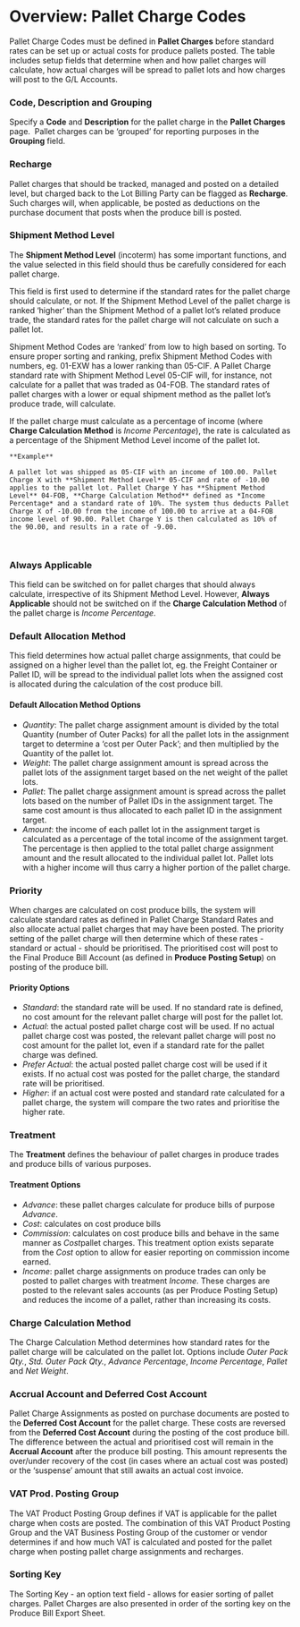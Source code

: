 # Overview: Pallet Charge Codes

Pallet Charge Codes must be defined in **Pallet Charges** before standard rates can be set up or actual costs for produce pallets posted. The table includes setup fields that determine when and how pallet charges will calculate, how actual charges will be spread to pallet lots and how charges will post to the G/L Accounts.

  


### **Code, Description and Grouping**

Specify a **Code** and **Description** for the pallet charge in the **Pallet Charges** page.  Pallet charges can be ‘grouped’ for reporting purposes in the **Grouping** field.

### 

### **Recharge**

Pallet charges that should be tracked, managed and posted on a detailed level, but charged back to the Lot Billing Party can be flagged as **Recharge**. Such charges will, when applicable, be posted as deductions on the purchase document that posts when the produce bill is posted.

  


### **Shipment Method Level**

The **Shipment Method Level** (incoterm) has some important functions, and the value selected in this field should thus be carefully considered for each pallet charge.

  


This field is first used to determine if the standard rates for the pallet charge should calculate, or not. If the Shipment Method Level of the pallet charge is ranked ‘higher’ than the Shipment Method of a pallet lot’s related produce trade, the standard rates for the pallet charge will not calculate on such a pallet lot.

  


Shipment Method Codes are ‘ranked’ from low to high based on sorting. To ensure proper sorting and ranking, prefix Shipment Method Codes with numbers, eg. 01-EXW has a lower ranking than 05-CIF. A Pallet Charge standard rate with Shipment Method Level 05-CIF will, for instance, not calculate for a pallet that was traded as 04-FOB. The standard rates of pallet charges with a lower or equal shipment method as the pallet lot’s produce trade, will calculate.

If the pallet charge must calculate as a percentage of income (where **Charge Calculation Method** is *Income Percentage*), the rate is calculated as a percentage of the Shipment Method Level income of the pallet lot.

  



```
**Example**

A pallet lot was shipped as 05-CIF with an income of 100.00. Pallet Charge X with **Shipment Method Level** 05-CIF and rate of -10.00 applies to the pallet lot. Pallet Charge Y has **Shipment Method Level** 04-FOB, **Charge Calculation Method** defined as *Income Percentage* and a standard rate of 10%. The system thus deducts Pallet Charge X of -10.00 from the income of 100.00 to arrive at a 04-FOB income level of 90.00. Pallet Charge Y is then calculated as 10% of the 90.00, and results in a rate of -9.00.



```
### **Always Applicable**

This field can be switched on for pallet charges that should always calculate, irrespective of its Shipment Method Level. However, **Always Applicable** should not be switched on if the **Charge Calculation Method** of the pallet charge is *Income Percentage*.

  


### **Default Allocation Method**

This field determines how actual pallet charge assignments, that could be assigned on a higher level than the pallet lot, eg. the Freight Container or Pallet ID, will be spread to the individual pallet lots when the assigned cost is allocated during the calculation of the cost produce bill.

  


#### **Default Allocation Method Options**

* *Quantity*: The pallet charge assignment amount is divided by the total Quantity (number of Outer Packs) for all the pallet lots in the assignment target to determine a ‘cost per Outer Pack’; and then multiplied by the Quantity of the pallet lot.
* *Weight*: The pallet charge assignment amount is spread across the pallet lots of the assignment target based on the net weight of the pallet lots.
* *Pallet*: The pallet charge assignment amount is spread across the pallet lots based on the number of Pallet IDs in the assignment target. The same cost amount is thus allocated to each pallet ID in the assignment target.
* *Amount*: the income of each pallet lot in the assignment target is calculated as a percentage of the total income of the assignment target. The percentage is then applied to the total pallet charge assignment amount and the result allocated to the individual pallet lot. Pallet lots with a higher income will thus carry a higher portion of the pallet charge.

  


### **Priority**

When charges are calculated on cost produce bills, the system will calculate standard rates as defined in Pallet Charge Standard Rates and also allocate actual pallet charges that may have been posted. The priority setting of the pallet charge will then determine which of these rates - standard or actual - should be prioritised. The prioritised cost will post to the Final Produce Bill Account (as defined in **Produce Posting Setup**) on posting of the produce bill.

  


#### **Priority Options**

* *Standard*: the standard rate will be used. If no standard rate is defined, no cost amount for the relevant pallet charge will post for the pallet lot.
* *Actual*: the actual posted pallet charge cost will be used. If no actual pallet charge cost was posted, the relevant pallet charge will post no cost amount for the pallet lot, even if a standard rate for the pallet charge was defined.
* *Prefer Actual*: the actual posted pallet charge cost will be used if it exists. If no actual cost was posted for the pallet charge, the standard rate will be prioritised.
* *Higher*: if an actual cost were posted and standard rate calculated for a pallet charge, the system will compare the two rates and prioritise the higher rate.

  


### **Treatment**

The **Treatment** defines the behaviour of pallet charges in produce trades and produce bills of various purposes.

  


#### **Treatment Options**

* *Advance*: these pallet charges calculate for produce bills of purpose *Advance*.
* *Cost*: calculates on cost produce bills
* *Commission*: calculates on cost produce bills and behave in the same manner as *Cost*pallet charges. This treatment option exists separate from the *Cost* option to allow for easier reporting on commission income earned.
* *Income*: pallet charge assignments on produce trades can only be posted to pallet charges with treatment *Income*. These charges are posted to the relevant sales accounts (as per Produce Posting Setup) and reduces the income of a pallet, rather than increasing its costs.

  


### **Charge Calculation Method**

The Charge Calculation Method determines how standard rates for the pallet charge will be calculated on the pallet lot. Options include *Outer Pack Qty.*, *Std. Outer Pack Qty.*, *Advance Percentage*, *Income Percentage*, *Pallet* and *Net Weight*.

  


### **Accrual Account and Deferred Cost Account**

Pallet Charge Assignments as posted on purchase documents are posted to the **Deferred Cost Account** for the pallet charge. These costs are reversed from the **Deferred Cost Account** during the posting of the cost produce bill. The difference between the actual and prioritised cost will remain in the **Accrual Account** after the produce bill posting. This amount represents the over/under recovery of the cost (in cases where an actual cost was posted) or the ‘suspense’ amount that still awaits an actual cost invoice.

  


### **VAT Prod. Posting Group**

The VAT Product Posting Group defines if VAT is applicable for the pallet charge when costs are posted. The combination of this VAT Product Posting Group and the VAT Business Posting Group of the customer or vendor determines if and how much VAT is calculated and posted for the pallet charge when posting pallet charge assignments and recharges.

  


### **Sorting Key**

The Sorting Key - an option text field - allows for easier sorting of pallet charges. Pallet Charges are also presented in order of the sorting key on the Produce Bill Export Sheet.

 

